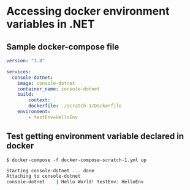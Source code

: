 ﻿# Accessing docker environment variables in .NET

## Sample docker-compose file

```yml
version: "3.8"

services:
  console-dotnet:
    image: console-dotnet
    container_name: console-dotnet
    build:
        context: .
        dockerfile: ./scratch-1/Dockerfile
    environment:
        - testEnv=HelloEnv
```

## Test getting environment variable declared in docker

`$ docker-compose -f docker-compose-scratch-1.yml up`

```bash
Starting console-dotnet ... done
Attaching to console-dotnet
console-dotnet    | Hello World! testEnv: HelloEnv
```
